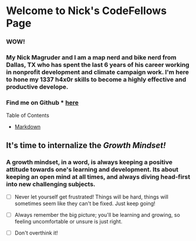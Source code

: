 # Welcome to Nick's CodeFellows Page
### WOW!

### My Nick Magruder and I am a map nerd and bike nerd from Dallas, TX who has spent the last 6 years of his career working in nonprofit development and climate campaign work. I'm here to hone my 1337 h4x0r skills to become a highly effective and productive develope.



### Find me on Github * [here](https://github.com/nickmagruder) 

Table of Contents
* [Markdown](markdown.md)

## It's time to internalize the ***Growth Mindset!***

### A growth mindset, in a word, is always keeping a positive attitude towards one's learning and development. Its about keeping an open mind at all times, and always diving head-first into new challenging subjects. 

- [ ] Never let yourself get frustrated! Things will be hard, things will sometimes seem like they can't be fixed. Just keep going!
- [ ] Always remember the big picture; you'll be learning and growing, so feeling uncomfortable or unsure is just right.
- [ ] Don't overthink it!

